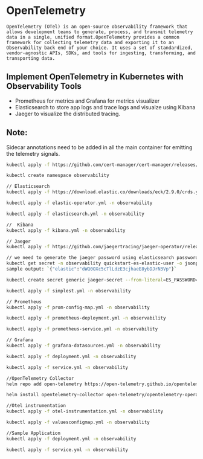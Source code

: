 # OpenTelemetry
    OpenTelemetry (OTel) is an open-source observability framework that allows development teams to generate, process, and transmit telemetry data in a single, unified format.OpenTelemetry provides a common framework for collecting telemetry data and exporting it to an Observability back end of your choice. It uses a set of standardized, vendor-agnostic APIs, SDKs, and tools for ingesting, transforming, and transporting data.
    
## Implement OpenTelemetry in Kubernetes with Observability Tools
- Prometheus for metrics and Grafana for metrics visualizer
- Elasticsearch to store app logs and trace logs and visualze using Kibana
- Jaeger to visualize the distributed tracing.

## Note:
Sidecar annotations need to be added in all the main container for emitting the telemetry signals.

```sh
kubectl apply -f https://github.com/cert-manager/cert-manager/releases/download/v1.13.1/cert-manager.yaml

kubectl create namespace observability

// Elasticsearch
kubectl apply -f https://download.elastic.co/downloads/eck/2.9.0/crds.yaml

kubectl apply -f elastic-operator.yml -n observability

kubectl apply -f elasticsearch.yml -n observability

//  Kibana
kubectl apply -f kibana.yml -n observability

// Jaeger
kubectl apply -f https://github.com/jaegertracing/jaeger-operator/releases/download/v1.42.0/jaeger-operator.yaml -n observability

// we need to generate the jaeger password using elasticsearch password
kubectl get secret -n observability quickstart-es-elastic-user -o jsonpath='{.data}'
sample output: `{"elastic":"dWQ0OXc5cTlLdzE3cjhaeE8ybDJrN3Vp"}`

kubectl create secret generic jaeger-secret --from-literal=ES_PASSWORD=<1O817JM9DlbBzL4ML1C89Cg5> --from-literal=ES_USERNAME=elastic

kubectl apply -f simplest.yml -n observability

// Prometheus
kubectl apply -f prom-config-map.yml -n observability

kubectl apply -f prometheus-deployment.yml -n observability

kubectl apply -f prometheus-service.yml -n observability

// Grafana
kubectl apply -f grafana-datasources.yml -n observability

kubectl apply -f deployment.yml -n observability

kubectl apply -f service.yml -n observability

//OpenTelemetry Collector
helm repo add open-telemetry https://open-telemetry.github.io/opentelemetry-helm-charts

helm install opentelemetry-collector open-telemetry/opentelemetry-operator -n observability

//Otel instrumentation
kubectl apply -f otel-instrumentation.yml -n observability

kubectl apply -f valuesconfigmap.yml -n observability

//Sample Application
kubectl apply -f deployment.yml -n observability

kubectl apply -f service.yml -n observability
```